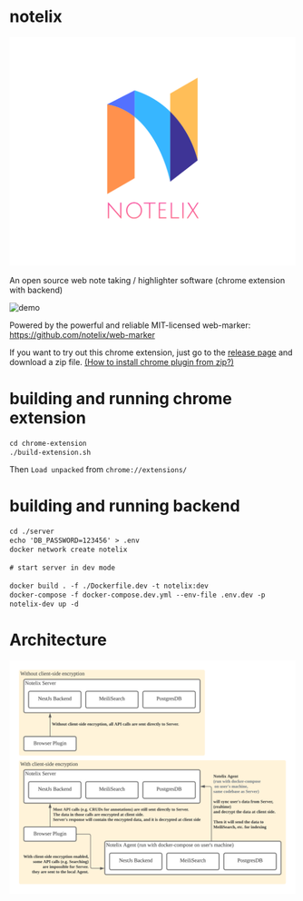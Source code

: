 # notelix

![logo](design/logo/FullColor_TransparentBg_1280x1024_72dpi.png)

An open source web note taking / highlighter software (chrome extension with backend)

![demo](design/demo.gif)

Powered by the powerful and reliable MIT-licensed web-marker: https://github.com/notelix/web-marker

If you want to try out this chrome extension, just go to the [release page](https://github.com/notelix/notelix/releases)
and download a zip
file. [(How to install chrome plugin from zip?)](https://dev.to/ben/how-to-install-chrome-extensions-manually-from-github-1612)

# building and running chrome extension

```
cd chrome-extension
./build-extension.sh
```

Then `Load unpacked` from `chrome://extensions/`

# building and running backend

```
cd ./server
echo 'DB_PASSWORD=123456' > .env
docker network create notelix

# start server in dev mode

docker build . -f ./Dockerfile.dev -t notelix:dev
docker-compose -f docker-compose.dev.yml --env-file .env.dev -p notelix-dev up -d 
```

# Architecture

![](./design/architecture.png)
